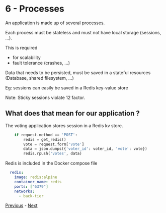 # 6 - Processes

An application is made up of several processes.

Each process must be stateless and must not have local storage (sessions, ...).

This is required
* for scalability
* fault tolerance (crashes, ...)

Data that needs to be persisted, must be saved in a stateful resources (Database, shared filesystem, ...)

Eg: sessions can easily be saved in a Redis key-value store

Note: Sticky sessions violate 12 factor.

## What does that mean for our application ?

The voting application stores session in a Redis kv store.


```python
    if request.method == 'POST':
        redis = get_redis()
        vote = request.form['vote']
        data = json.dumps({'voter_id': voter_id, 'vote': vote})
        redis.rpush('votes', data)
```

Redis is included in the Docker compose file

```yaml
  redis:
    image: redis:alpine
    container_name: redis
    ports: ["6379"]
    networks:
      - back-tier
```

[Previous](05_build_ship_run.md) - [Next](07_port_binding.md)
